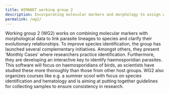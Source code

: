 ```yaml
---
title: WIMANET working group 2
description: Incorporating molecular markers and morphology to assign wildlife malaria lineages to species
permalink: /wg2/
---
```


Working group 2 (WG2) works on combining molecular markers with morphological data to link parasite lineages to species and clarify their evolutionary relationships. To improve species identification, the group has launched several complementary initiatives. Amongst others, they  present ‘Monthly Cases’ where researchers practice identification. Furthermore, they are developing an interactive key to identify haemosporidian parasites. This software will focus on haemosporidians of birds, as scientists have studied these more thoroughly than those from other host groups. WG2 also organizes courses like e.g. a summer scool with focus on species identification and hematology and is aiming at putting together guidelines for collecting samples to ensure consistency in research. 
